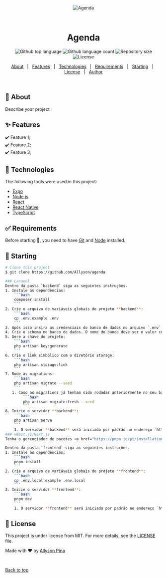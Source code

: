 <div align="center" id="top"> 
  <img src="./.github/app.gif" alt="Agenda" />

  &#xa0;

  <!-- <a href="https://agenda.netlify.app">Demo</a> -->
</div>

<h1 align="center">Agenda</h1>

<p align="center">
  <img alt="Github top language" src="https://img.shields.io/github/languages/top/Allyson/agenda?color=56BEB8">

  <img alt="Github language count" src="https://img.shields.io/github/languages/count/Allyson/agenda?color=56BEB8">

  <img alt="Repository size" src="https://img.shields.io/github/repo-size/Allyson/agenda?color=56BEB8">

  <img alt="License" src="https://img.shields.io/github/license/Allyson/agenda?color=56BEB8">

  <!-- <img alt="Github issues" src="https://img.shields.io/github/issues/Allyson/agenda?color=56BEB8" /> -->

  <!-- <img alt="Github forks" src="https://img.shields.io/github/forks/Allyson/agenda?color=56BEB8" /> -->

  <!-- <img alt="Github stars" src="https://img.shields.io/github/stars/Allyson/agenda?color=56BEB8" /> -->
</p>

<!-- Status -->

<!-- <h4 align="center"> 
	🚧  Agenda 🚀 Under construction...  🚧
</h4> 

<hr> -->

<p align="center">
  <a href="#dart-about">About</a> &#xa0; | &#xa0; 
  <a href="#sparkles-features">Features</a> &#xa0; | &#xa0;
  <a href="#rocket-technologies">Technologies</a> &#xa0; | &#xa0;
  <a href="#white_check_mark-requirements">Requirements</a> &#xa0; | &#xa0;
  <a href="#checkered_flag-starting">Starting</a> &#xa0; | &#xa0;
  <a href="#memo-license">License</a> &#xa0; | &#xa0;
  <a href="https://github.com/Allyson" target="_blank">Author</a>
</p>

<br>

## :dart: About ##

Describe your project

## :sparkles: Features ##

:heavy_check_mark: Feature 1;\
:heavy_check_mark: Feature 2;\
:heavy_check_mark: Feature 3;

## :rocket: Technologies ##

The following tools were used in this project:

- [Expo](https://expo.io/)
- [Node.js](https://nodejs.org/en/)
- [React](https://pt-br.reactjs.org/)
- [React Native](https://reactnative.dev/)
- [TypeScript](https://www.typescriptlang.org/)

## :white_check_mark: Requirements ##

Before starting :checkered_flag:, you need to have [Git](https://git-scm.com) and [Node](https://nodejs.org/en/) installed.

## :checkered_flag: Starting ##

```bash
# Clone this project
$ git clone https://github.com/Allyson/agenda

### Laravel
Dentro da pasta `backend` siga as seguintes instruções.
1. Instale as dependências:
    ```bash
    composer install
    ```
2. Crie o arquivo de variáveis globais do projeto **backend**:
    ```bash
    cp .env.example .env
    ```
3. Após isso insira as credenciais do banco de dados no arquivo `.env`
4. Crie o schema no banco de dados. O nome do banco deve ser o valor contido na variável `DB_DATABASE` presente no arquivo `.env`. 
5. Gere a chave do projeto:
    ```bash
    php artisan key:generate
    ```
6. Crie o link simbólico com o diretório storage:
    ```bash
    php artisan storage:link
    ```
7. Rode as migrations:
    ```bash
    php artisan migrate --seed
    ```
   1. Caso as migrations já tenham sido rodadas anteriormente no seu banco de dados, execute o comando:
        ```bash
        php artisan migrate:fresh --seed
        ```
8. Inicie o servidor **backend**:
    ```bash
    php artisan serve
    ```
    1. O servidor **backend** será iniciado por padrão no endereço `http://127.0.0.1:8000`. 
### React.js/Next.js
Tenha o gerenciador de pacotes <a href="https://pnpm.io/pt/installation">pnpm</a> instalado globalmente em sua máquina.

Dentro da pasta `frontend` siga as seguintes instruções.
1. Instale as dependências:
    ```bash
    pnpm install
    ```
2. Crie o arquivo de variáveis globais do projeto **frontend**:
    ```bash
    cp .env.local.example .env.local
    ```
3. Inicie o servidor **frontend**:
    ```bash
    pnpm dev
    ```
    1. O servidor **frontend** será iniciado por padrão no endereço `http://127.0.0.1:3000`. 
```

## :memo: License ##

This project is under license from MIT. For more details, see the [LICENSE](LICENSE.md) file.


Made with :heart: by <a href="https://github.com/Allyson" target="_blank">Allyson Pina</a>

&#xa0;

<a href="#top">Back to top</a>
